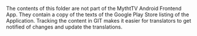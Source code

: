 The contents of this folder are not part of the MythtTV Android Frontend App.
They contain a copy of the texts of the Google Play Store listing of the
Application. Tracking the content in GIT makes it easier for translators
to get notified of changes and update the translations.